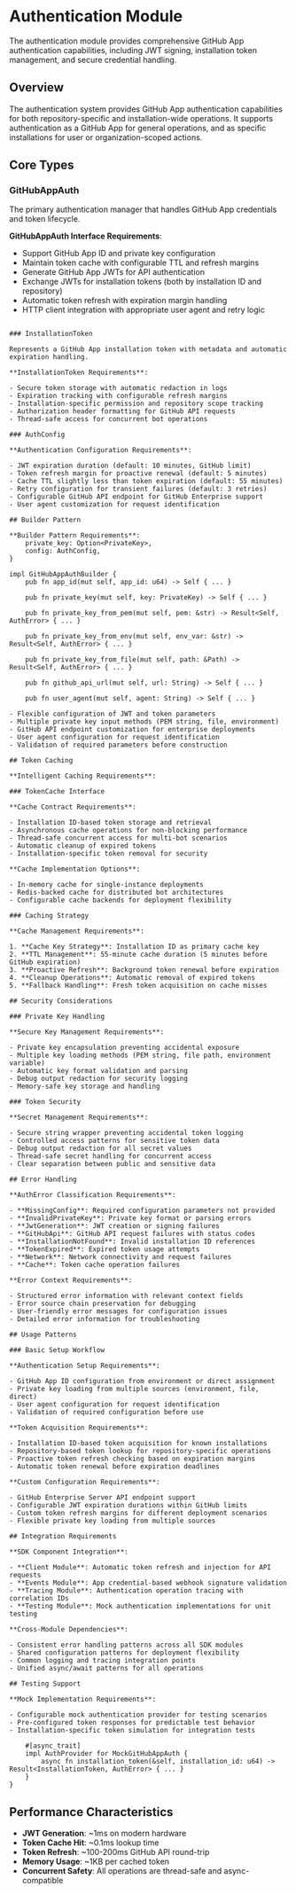 # Authentication Module

The authentication module provides comprehensive GitHub App authentication capabilities, including JWT signing, installation token management, and secure credential handling.

## Overview

The authentication system provides GitHub App authentication capabilities for both repository-specific and installation-wide operations. It supports authentication as a GitHub App for general operations, and as specific installations for user or organization-scoped actions.

## Core Types

### GitHubAppAuth

The primary authentication manager that handles GitHub App credentials and token lifecycle.

**GitHubAppAuth Interface Requirements**:

- Support GitHub App ID and private key configuration
- Maintain token cache with configurable TTL and refresh margins
- Generate GitHub App JWTs for API authentication
- Exchange JWTs for installation tokens (both by installation ID and repository)
- Automatic token refresh with expiration margin handling
- HTTP client integration with appropriate user agent and retry logic

```

### InstallationToken

Represents a GitHub App installation token with metadata and automatic expiration handling.

**InstallationToken Requirements**:

- Secure token storage with automatic redaction in logs
- Expiration tracking with configurable refresh margins
- Installation-specific permission and repository scope tracking
- Authorization header formatting for GitHub API requests
- Thread-safe access for concurrent bot operations

### AuthConfig

**Authentication Configuration Requirements**:

- JWT expiration duration (default: 10 minutes, GitHub limit)
- Token refresh margin for proactive renewal (default: 5 minutes)
- Cache TTL slightly less than token expiration (default: 55 minutes)
- Retry configuration for transient failures (default: 3 retries)
- Configurable GitHub API endpoint for GitHub Enterprise support
- User agent customization for request identification

## Builder Pattern

**Builder Pattern Requirements**:
    private_key: Option<PrivateKey>,
    config: AuthConfig,
}

impl GitHubAppAuthBuilder {
    pub fn app_id(mut self, app_id: u64) -> Self { ... }

    pub fn private_key(mut self, key: PrivateKey) -> Self { ... }

    pub fn private_key_from_pem(mut self, pem: &str) -> Result<Self, AuthError> { ... }

    pub fn private_key_from_env(mut self, env_var: &str) -> Result<Self, AuthError> { ... }

    pub fn private_key_from_file(mut self, path: &Path) -> Result<Self, AuthError> { ... }

    pub fn github_api_url(mut self, url: String) -> Self { ... }

    pub fn user_agent(mut self, agent: String) -> Self { ... }

- Flexible configuration of JWT and token parameters
- Multiple private key input methods (PEM string, file, environment)
- GitHub API endpoint customization for enterprise deployments
- User agent configuration for request identification
- Validation of required parameters before construction

## Token Caching

**Intelligent Caching Requirements**:

### TokenCache Interface

**Cache Contract Requirements**:

- Installation ID-based token storage and retrieval
- Asynchronous cache operations for non-blocking performance
- Thread-safe concurrent access for multi-bot scenarios
- Automatic cleanup of expired tokens
- Installation-specific token removal for security

**Cache Implementation Options**:

- In-memory cache for single-instance deployments
- Redis-backed cache for distributed bot architectures
- Configurable cache backends for deployment flexibility

### Caching Strategy

**Cache Management Requirements**:

1. **Cache Key Strategy**: Installation ID as primary cache key
2. **TTL Management**: 55-minute cache duration (5 minutes before GitHub expiration)
3. **Proactive Refresh**: Background token renewal before expiration
4. **Cleanup Operations**: Automatic removal of expired tokens
5. **Fallback Handling**: Fresh token acquisition on cache misses

## Security Considerations

### Private Key Handling

**Secure Key Management Requirements**:

- Private key encapsulation preventing accidental exposure
- Multiple key loading methods (PEM string, file path, environment variable)
- Automatic key format validation and parsing
- Debug output redaction for security logging
- Memory-safe key storage and handling

### Token Security

**Secret Management Requirements**:

- Secure string wrapper preventing accidental token logging
- Controlled access patterns for sensitive token data
- Debug output redaction for all secret values
- Thread-safe secret handling for concurrent access
- Clear separation between public and sensitive data

## Error Handling

**AuthError Classification Requirements**:

- **MissingConfig**: Required configuration parameters not provided
- **InvalidPrivateKey**: Private key format or parsing errors
- **JwtGeneration**: JWT creation or signing failures
- **GitHubApi**: GitHub API request failures with status codes
- **InstallationNotFound**: Invalid installation ID references
- **TokenExpired**: Expired token usage attempts
- **Network**: Network connectivity and request failures
- **Cache**: Token cache operation failures

**Error Context Requirements**:

- Structured error information with relevant context fields
- Error source chain preservation for debugging
- User-friendly error messages for configuration issues
- Detailed error information for troubleshooting

## Usage Patterns

### Basic Setup Workflow

**Authentication Setup Requirements**:

- GitHub App ID configuration from environment or direct assignment
- Private key loading from multiple sources (environment, file, direct)
- User agent configuration for request identification
- Validation of required configuration before use

**Token Acquisition Requirements**:

- Installation ID-based token acquisition for known installations
- Repository-based token lookup for repository-specific operations
- Proactive token refresh checking based on expiration margins
- Automatic token renewal before expiration deadlines

**Custom Configuration Requirements**:

- GitHub Enterprise Server API endpoint support
- Configurable JWT expiration durations within GitHub limits
- Custom token refresh margins for different deployment scenarios
- Flexible private key loading from multiple sources

## Integration Requirements

**SDK Component Integration**:

- **Client Module**: Automatic token refresh and injection for API requests
- **Events Module**: App credential-based webhook signature validation
- **Tracing Module**: Authentication operation tracing with correlation IDs
- **Testing Module**: Mock authentication implementations for unit testing

**Cross-Module Dependencies**:

- Consistent error handling patterns across all SDK modules
- Shared configuration patterns for deployment flexibility
- Common logging and tracing integration points
- Unified async/await patterns for all operations

## Testing Support

**Mock Implementation Requirements**:

- Configurable mock authentication provider for testing scenarios
- Pre-configured token responses for predictable test behavior
- Installation-specific token simulation for integration tests

    #[async_trait]
    impl AuthProvider for MockGitHubAppAuth {
        async fn installation_token(&self, installation_id: u64) -> Result<InstallationToken, AuthError> { ... }
    }
}
```

## Performance Characteristics

- **JWT Generation**: ~1ms on modern hardware
- **Token Cache Hit**: ~0.1ms lookup time
- **Token Refresh**: ~100-200ms GitHub API round-trip
- **Memory Usage**: ~1KB per cached token
- **Concurrent Safety**: All operations are thread-safe and async-compatible
